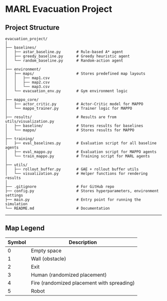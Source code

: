 # MARL Evacuation Project

## Project Structure

```
evacuation_project/
│
├── baselines/
│   ├── astar_baseline.py       # Rule-based A* agent
│   ├── greedy_baseline.py      # Greedy heuristic agent
│   └── random_baseline.py      # Random-action agent
│
├── environment/
│   ├── maps/                   # Stores predefined map layouts
│   │   ├── map1.csv
│   │   ├── map2.csv
│   │   └── map3.csv
│   └── evacuation_env.py       # Gym environment logic
│
├── mappo_core/
│   ├── actor_critic.py         # Actor-Critic model for MAPPO
│   └── mappo_trainer.py        # Trainer logic for MAPPO
│
├── results/                    # Results are from utils/visualization.py
│   ├── baseline/               # Stores results for baselines
│   └── mappo/                  # Stores results for MAPPO
│
├── training/
│   ├── eval_baselines.py       # Evaluation script for all baseline agents
│   ├── eval_mappo.py           # Evaluation script for MAPPO agents
│   └── train_mappo.py          # Training script for MARL agents
│
├── utils/
│   ├── rollout_buffer.py       # GAE + rollout buffer utils
│   └── visualization.py        # Helper functions for rendering results
│
├── .gitignore                  # For GitHub repo
├── config.py                   # Stores hyperparameters, environment settings
├── main.py                     # Entry point for running the simulation
└── README.md                   # Documentation
```

---

## Map Legend

| Symbol | Description                                |
| ------ | ------------------------------------------ |
| 0      | Empty space                                |
| 1      | Wall (obstacle)                            |
| 2      | Exit                                       |
| 3      | Human (randomized placement)               |
| 4      | Fire (randomized placement with spreading) |
| 5      | Robot                                      |
